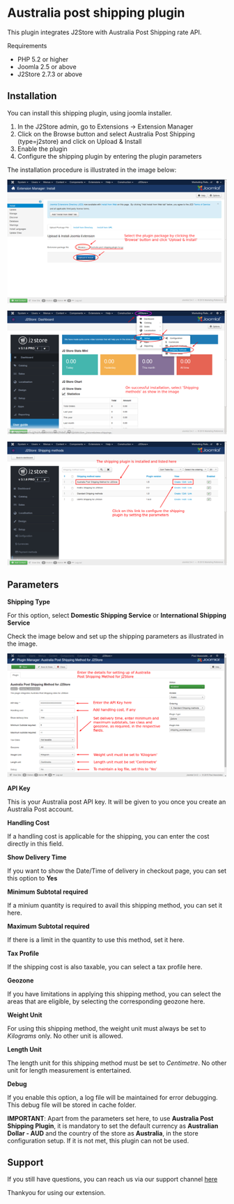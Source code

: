# Australia post shipping plugin

This plugin integrates J2Store with Australia Post Shipping rate API.

Requirements

* PHP 5.2 or higher
* Joomla 2.5 or above
* J2Store 2.7.3 or above

## Installation <a id="installation"></a>

You can install this shipping plugin, using joomla installer.

1. In the J2Store admin, go to Extensions -&gt; Extension Manager
2. Click on the Browse button and select Australia Post Shipping \(type=j2store\) and click on Upload & Install
3. Enable the plugin
4. Configure the shipping plugin by entering the plugin parameters

The installation procedure is illustrated in the image below:

![Australia post installation](https://raw.githubusercontent.com/j2store/doc-images/master/shipping-methods/AustraliaPost/aus-ship-plg-install.png)

![Australia post navigation](https://raw.githubusercontent.com/j2store/doc-images/master/shipping-methods/AustraliaPost/aus-ship-dashboard-nav.png)

![Australia post methods list](https://raw.githubusercontent.com/j2store/doc-images/master/shipping-methods/AustraliaPost/aus-post-ship-method-list.png)

## Parameters  <a id="parameters"></a>

**Shipping Type**

For this option, select **Domestic Shipping Service** or **International Shipping Service**

Check the image below and set up the shipping parameters as illustrated in the image.

![Australia post shipping configuration](https://raw.githubusercontent.com/j2store/doc-images/master/shipping-methods/Australia%20post/aus-post-ship-config.png)

**API Key**

This is your Australia post API key. It will be given to you once you create an Australia Post account.

**Handling Cost**

If a handling cost is applicable for the shipping, you can enter the cost directly in this field.

**Show Delivery Time**

If you want to show the Date/Time of delivery in checkout page, you can set this option to **Yes**

**Minimum Subtotal required**

If a minium quantity is required to avail this shipping method, you can set it here.

**Maximum Subtotal required**

If there is a limit in the quantity to use this method, set it here.

**Tax Profile**

If the shipping cost is also taxable, you can select a tax profile here.

**Geozone**

If you have limitations in applying this shipping method, you can select the areas that are eligible, by selecting the corresponding geozone here.

**Weight Unit**

For using this shipping method, the weight unit must always be set to _Kilograms_ only. No other unit is allowed.

**Length Unit**

The length unit for this shipping method must be set to _Centimetre_. No other unit for length measurement is entertained.

**Debug**

If you enable this option, a log file will be maintained for error debugging. This debug file will be stored in cache folder.

**IMPORTANT**: Apart from the parameters set here, to use **Australia Post Shipping Plugin**, it is mandatory to set the default currency as **Australian Dollar - AUD** and the country of the store as **Australia**, in the store configuration setup. If it is not met, this plugin can not be used.

## Support <a id="support"></a>

If you still have questions, you can reach us via our support channel [here](https://www.j2store.org/my-account/priority-ticket-system.html)

Thankyou for using our extension.

